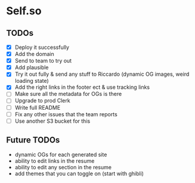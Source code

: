 # Self.so

## TODOs

- [x] Deploy it successfully
- [x] Add the domain
- [x] Send to team to try out
- [x] Add plausible
- [x] Try it out fully & send any stuff to Riccardo (dynamic OG images, weird loading state)
- [x] Add the right links in the footer ect & use tracking links
- [ ] Make sure all the metadata for OGs is there
- [ ] Upgrade to prod Clerk
- [ ] Write full README
- [ ] Fix any other issues that the team reports
- [ ] Use another S3 bucket for this

## Future TODOs

- dynamic OGs for each generated site
- ability to edit links in the resume
- ability to edit any section in the resume
- add themes that you can toggle on (start with ghibli)
